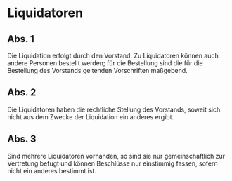 # Liquidatoren



## Abs. 1

 Die Liquidation erfolgt durch den Vorstand. Zu Liquidatoren können auch andere Personen bestellt werden; für die Bestellung sind die für die Bestellung des Vorstands geltenden Vorschriften maßgebend.

## Abs. 2

 Die Liquidatoren haben die rechtliche Stellung des Vorstands, soweit sich nicht aus dem Zwecke der Liquidation ein anderes ergibt.

## Abs. 3

 Sind mehrere Liquidatoren vorhanden, so sind sie nur gemeinschaftlich zur Vertretung befugt und können Beschlüsse nur einstimmig fassen, sofern nicht ein anderes bestimmt ist. 

